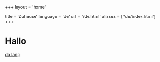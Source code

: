 +++
layout = 'home'

title = 'Zuhause'
language = 'de'
url = '/de.html'
aliases = ['/de/index.html']
+++

# Hallo
[da lang](/de/beispiel.html)